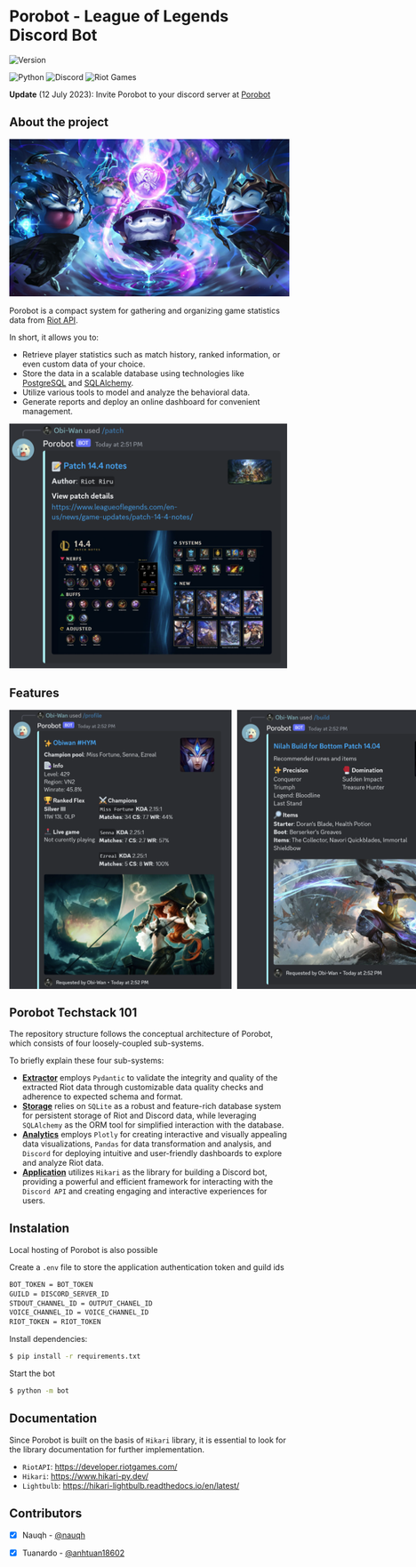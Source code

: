 # Porobot - League of Legends Discord Bot 
![Version](https://img.shields.io/badge/Latest_Version-V1.0.0-808080?style=for-the-badge)

![Python](https://img.shields.io/badge/Python%203.10-blue.svg?style=for-the-badge&logo=Python&logoColor=white)
![Discord](https://img.shields.io/badge/Discord-%235865F2.svg?style=for-the-badge&logo=discord&logoColor=white)
![Riot Games](https://img.shields.io/badge/riotgames-D32936.svg?style=for-the-badge&logo=riotgames&logoColor=white)

**Update** (12 July 2023): Invite Porobot to your discord server at [Porobot](https://nauqh.github.io/Porodocs/)

## About the project

![Poro](./img/poros.jpg)

Porobot is a compact system for gathering and organizing game statistics data from [Riot API](https://developer.riotgames.com/).

In short, it allows you to:

* Retrieve player statistics such as match history, ranked information, or even custom data of your choice.
* Store the data in a scalable database using technologies like [PostgreSQL](https://www.postgresql.org/) and [SQLAlchemy](https://www.sqlalchemy.org/).
* Utilize various tools to model and analyze the behavioral data.
* Generate reports and deploy an online dashboard for convenient management.

<img width="500" src="./img/patch.png">

## Features
<div style="display: flex;">
  <img width="400" src="./img/profile.png" style="margin-right: 10px;">
  <img width="400" src="./img/build.png">
</div>

## Porobot Techstack 101
The repository structure follows the conceptual architecture of Porobot, which consists of four loosely-coupled sub-systems.

To briefly explain these four sub-systems:

* **[Extractor][extractor]** employs `Pydantic` to validate the integrity and quality of the extracted Riot data through customizable data quality checks and adherence to expected schema and format.
* **[Storage][storage]** relies on `SQLite` as a robust and feature-rich database system for persistent storage of Riot and Discord data, while leveraging `SQLAlchemy` as the ORM tool for simplified interaction with the database.
* **[Analytics][analytics]** employs `Plotly` for creating interactive and visually appealing data visualizations, `Pandas` for data transformation and analysis, and `Discord` for deploying intuitive and user-friendly dashboards to explore and analyze Riot data.
* **[Application][app]** utilizes `Hikari` as the library for building a Discord bot, providing a powerful and efficient framework for interacting with the `Discord API` and creating engaging and interactive experiences for users.

## Instalation

Local hosting of Porobot is also possible

Create a `.env` file to store the application authentication token and guild ids

```sh
BOT_TOKEN = BOT_TOKEN
GUILD = DISCORD_SERVER_ID
STDOUT_CHANNEL_ID = OUTPUT_CHANEL_ID
VOICE_CHANNEL_ID = VOICE_CHANNEL_ID
RIOT_TOKEN = RIOT_TOKEN
```

Install dependencies:

```sh
$ pip install -r requirements.txt
```

Start the bot

```sh
$ python -m bot
```

## Documentation

Since Porobot is built on the basis of `Hikari` library, it is essential to look for the library documentation for further implementation. 

- `RiotAPI`: https://developer.riotgames.com/
- `Hikari`: https://www.hikari-py.dev/
- `Lightbulb`: https://hikari-lightbulb.readthedocs.io/en/latest/

## Contributors

- [x] Nauqh - [@nauqh](https://github.com/nauqh) 
- [x] Tuanardo - [@anhtuan18602](https://github.com/anhtuan18602) 


[orchestrator]: https://www.prefect.io/
[extractor]: https://developer.spotify.com/documentation/web-api
[storage]: https://www.postgresql.org/
[analytics]: https://resonance.streamlit.app/
[app]: https://www.hikari-py.dev/